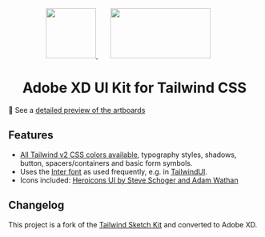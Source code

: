 <div align="center">
  <a href="https://tailwindcss.com/">
      <img width="100" height="100" src="https://cdn.worldvectorlogo.com/logos/tailwindcss.svg">
  </a>
    <img width="200" height="100" vspace="" hspace="25" src="https://cdn.worldvectorlogo.com/logos/adobe-xd.svg">

  <h1>Adobe XD UI Kit for Tailwind CSS</h1>
</div>

🔎 See a [detailed preview of the artboards](images/preview.png)

## Features

- [All Tailwind v2 CSS colors available](https://tailwindcss.com/docs/customizing-colors#color-palette-reference), typography styles, shadows, button, spacers/containers and basic form symbols.
- Uses the [Inter font](https://github.com/rsms/inter) as used frequently, e.g. in [TailwindUI](https://tailwindui.com/).
- Icons included: [Heroicons UI by Steve Schoger and Adam Wathan](https://github.com/refactoringui/heroicons)

## Changelog

This project is a fork of the [Tailwind Sketch Kit](https://github.com/jessedobbelaere/tailwindcss-sketch-kit) and converted to Adobe XD.